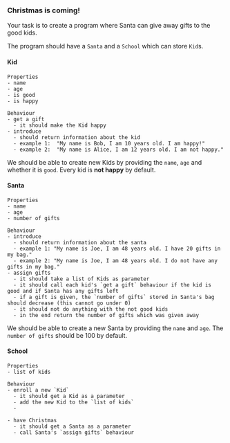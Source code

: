 ### Christmas is coming!

Your task is to create a program where Santa can give away gifts to the good kids.

The program should have a `Santa` and a `School` which can store `Kid`s.

#### Kid

```
Properties
- name
- age
- is good
- is happy

Behaviour
- get a gift
  - it should make the Kid happy
- introduce
  - should return information about the kid
  - example 1:  "My name is Bob, I am 10 years old. I am happy!"
  - example 2:  "My name is Alice, I am 12 years old. I am not happy."
```

We should be able to create new Kids by providing the `name`, `age` and whether it is `good`. Every kid is **not happy** by default.

#### Santa

```
Properties
- name
- age
- number of gifts

Behaviour
- introduce
  - should return information about the santa
  - example 1: "My name is Joe, I am 48 years old. I have 20 gifts in my bag."
  - example 2: "My name is Joe, I am 48 years old. I do not have any gifts in my bag."
- assign gifts
  - it should take a list of Kids as parameter
  - it should call each kid's `get a gift` behaviour if the kid is good and if Santa has any gifts left
  - if a gift is given, the `number of gifts` stored in Santa's bag should decrease (this cannot go under 0)
  - it should not do anything with the not good kids
  - in the end return the number of gifts which was given away
```

We should be able to create a new Santa by providing the `name` and `age`. The `number of gifts` should be 100 by default.

#### School

```
Properties
- list of kids

Behaviour
- enroll a new `Kid`
  - it should get a Kid as a parameter
  - add the new Kid to the `list of kids`
  - 

- have Christmas
  - it should get a Santa as a parameter
  - call Santa's `assign gifts` behaviour
```